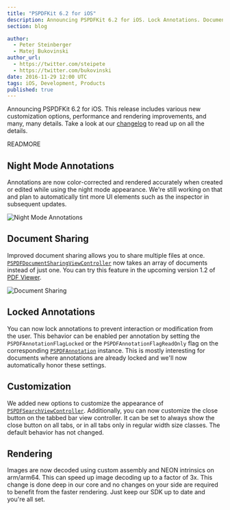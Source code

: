 ```yaml
---
title: "PSPDFKit 6.2 for iOS"
description: Announcing PSPDFKit 6.2 for iOS. Lock Annotations. Document Sharing. Customizations. Performance Improvements.
section: blog

author:
  - Peter Steinberger
  - Matej Bukovinski
author_url:
  - https://twitter.com/steipete
  - https://twitter.com/bukovinski
date: 2016-11-29 12:00 UTC
tags: iOS, Development, Products
published: true
---
```


Announcing PSPDFKit 6.2 for iOS. This release includes various new customization options, performance and rendering improvements, and many, many details. Take a look at our [changelog](/changelog/ios/#6.2.0) to read up on all the details.

READMORE

## Night Mode Annotations

Annotations are now color-corrected and rendered accurately when created or edited while using the night mode appearance. We're still working on that and plan to automatically tint more UI elements such as the inspector in subsequent updates.

![Night Mode Annotations](/images/blog/2016/pspdfkit-6-2/night-mode-annotations.gif)

## Document Sharing

Improved document sharing allows you to share multiple files at once. [`PSPDFDocumentSharingViewController`][] now takes an array of documents instead of just one. You can try this feature in the upcoming version 1.2 of [PDF Viewer](https://pdfviewer.io).

![Document Sharing](/images/blog/2016/pspdfkit-6-2/document-sharing.gif)

## Locked Annotations

You can now lock annotations to prevent interaction or modification from the user. This behavior can be enabled per annotation by setting the `PSPDFAnnotationFlagLocked` or the `PSPDFAnnotationFlagReadOnly` flag on the corresponding [`PSPDFAnnotation`][] instance. This is mostly interesting for documents where annotations are already locked and we'll now automatically honor these settings.

## Customization

We added new options to customize the appearance of [`PSPDFSearchViewController`][].
Additionally, you can now customize the close button on the tabbed bar view controller. It can be set to always show the close button on all tabs, or in all tabs only in regular width size classes. The default behavior has not changed.

## Rendering

Images are now decoded using custom assembly and NEON intrinsics on arm/arm64. This can speed up image decoding up to a factor of 3x. This change is done deep in our core and no changes on your side are required to benefit from the faster rendering. Just keep our SDK up to date and you're all set.

[`PSPDFAnnotation`]: https://pspdfkit.com/api/ios/Classes/PSPDFAnnotation.html
[`PSPDFDocumentSharingViewController`]: https://pspdfkit.com/api/ios/Classes/PSPDFDocumentSharingViewController.html
[`PSPDFSearchViewController`]: https://pspdfkit.com/api/ios/Classes/PSPDFSearchViewController.html
